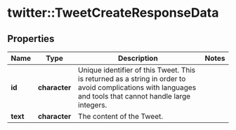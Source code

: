 # twitter::TweetCreateResponseData


## Properties
Name | Type | Description | Notes
------------ | ------------- | ------------- | -------------
**id** | **character** | Unique identifier of this Tweet. This is returned as a string in order to avoid complications with languages and tools that cannot handle large integers. | 
**text** | **character** | The content of the Tweet. | 


